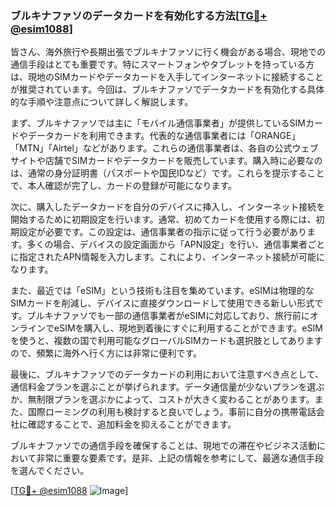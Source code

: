 ### ブルキナファソのデータカードを有効化する方法[[TG💪+ @esim1088](https://t.me/s/esim1088)]

皆さん、海外旅行や長期出張でブルキナファソに行く機会がある場合、現地での通信手段はとても重要です。特にスマートフォンやタブレットを持っている方は、現地のSIMカードやデータカードを入手してインターネットに接続することが推奨されています。今回は、ブルキナファソでデータカードを有効化する具体的な手順や注意点について詳しく解説します。

まず、ブルキナファソでは主に「モバイル通信事業者」が提供しているSIMカードやデータカードを利用できます。代表的な通信事業者には「ORANGE」「MTN」「Airtel」などがあります。これらの通信事業者は、各自の公式ウェブサイトや店舗でSIMカードやデータカードを販売しています。購入時に必要なのは、通常の身分証明書（パスポートや国民IDなど）です。これらを提示することで、本人確認が完了し、カードの登録が可能になります。

次に、購入したデータカードを自分のデバイスに挿入し、インターネット接続を開始するために初期設定を行います。通常、初めてカードを使用する際には、初期設定が必要です。この設定は、通信事業者の指示に従って行う必要があります。多くの場合、デバイスの設定画面から「APN設定」を行い、通信事業者ごとに指定されたAPN情報を入力します。これにより、インターネット接続が可能になります。

また、最近では「eSIM」という技術も注目を集めています。eSIMは物理的なSIMカードを削減し、デバイスに直接ダウンロードして使用できる新しい形式です。ブルキナファソでも一部の通信事業者がeSIMに対応しており、旅行前にオンラインでeSIMを購入し、現地到着後にすぐに利用することができます。eSIMを使うと、複数の国で利用可能なグローバルSIMカードも選択肢としてありますので、頻繁に海外へ行く方には非常に便利です。

最後に、ブルキナファソでのデータカードの利用において注意すべき点として、通信料金プランを選ぶことが挙げられます。データ通信量が少ないプランを選ぶか、無制限プランを選ぶかによって、コストが大きく変わることがあります。また、国際ローミングの利用も検討すると良いでしょう。事前に自分の携帯電話会社に確認することで、追加料金を抑えることができます。

ブルキナファソでの通信手段を確保することは、現地での滞在やビジネス活動において非常に重要な要素です。是非、上記の情報を参考にして、最適な通信手段を選んでください。

[[TG💪+ @esim1088](https://t.me/s/esim1088) ![Image](https://i.postimg.cc/Y0z9fWf4/image.png)]